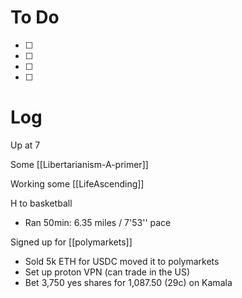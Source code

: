 


# To Do
 - [ ] 
 - [ ] 
 - [ ]  
 - [ ]  



# Log

Up at 7

Some [[Libertarianism-A-primer]]

Working some [[LifeAscending]]

H to basketball
- Ran 50min:  6.35 miles / 7'53'' pace

Signed up for [[polymarkets]]
- Sold 5k ETH for USDC moved it to polymarkets
- Set up proton VPN (can trade in the US)
- Bet 3,750 yes shares for 1,087.50 (29c) on Kamala 